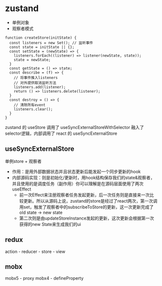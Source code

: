 # zustand

- 单例对象
- 观察者模式

```JS
function createStore(initState) {
  const listeners = new Set(); // 监听事件
  const state = initState || {};
  const setState = (newState) => {
    listeners.forEach((listener) => listener(newState, state));
    state = newState;
  }
  const getState = () => state;
  const describe = (f) => {
    // 将事件推入listeners
    // 对外提供取消监听方法
    listeners.add(listener);
    return () => listeners.delete(listener);
  }
  const destroy = () => {
    // 清除所有event
    listeners.clear();
  }
}
```

zustand 的 useStore 调用了 useSyncExternalStoreWithSelector 融入了selector逻辑，内部调用了 react 的 useSyncExternalStore

## useSyncExternalStore

单例store + 观察者

- 作用：是用外部数据状态并且状态更新后能发起一个同步更新的hook
- 内部源码实现：则是初始化/更新时，用hook结构保存我们的state&观察者，并且使用的是调度任务（副作用）你可以理解是在源码层面使用了两次useEffect
  - 前一次Effect来注册观察者任务发起更新，后一次任务则是直接来一次比较更新。所以从源码上说，zustand的store是经过了react两次，第一次调用set，触发了观察者中的subscribeToStore的更新，这一次更新完成了old state -> new state
  - 第二次则是由updateStoreInstance发起的更新，这次更新会根据第一次获得的new State来生成我们的ui




## redux

action - reducer - store - view

## mobx

mobx5 - proxy
mobx4 - defineProperty